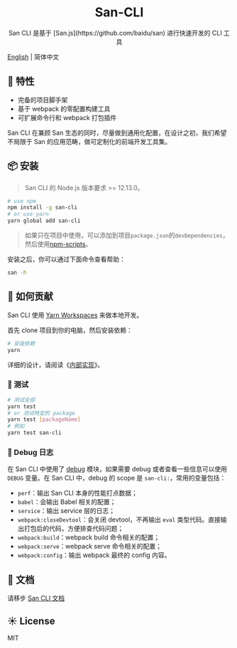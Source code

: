 <h1 align="center">San-CLI</h1>

<div align="center">
San CLI 是基于 [San.js](https://github.com/baidu/san) 进行快速开发的 CLI 工具

</div>

[English](./README.md) | 简体中文

## 🎉 特性

-   完备的项目脚手架
-   基于 webpack 的零配置构建工具
-   可扩展命令行和 webpack 打包插件

San CLI 在兼顾 San 生态的同时，尽量做到通用化配置，在设计之初，我们希望不局限于 San 的应用范畴，做可定制化的前端开发工具集。

## 📦 安装

> San CLI 的 Node.js 版本要求 >= 12.13.0。

```bash
# use npm
npm install -g san-cli
# or use yarn
yarn global add san-cli
```

> 如果只在项目中使用，可以添加到项目`package.json`的`devDependencies`，然后使用[npm-scripts](https://docs.npmjs.com/misc/scripts)。

安装之后，你可以通过下面命令查看帮助：

```bash
san -h
```

## 🤝 如何贡献

San CLI 使用 [Yarn Workspaces](https://classic.yarnpkg.com/en/docs/workspaces/) 来做本地开发。

首先 clone 项目到你的电脑，然后安装依赖：

```bash
# 安装依赖
yarn
```

详细的设计，请阅读《[内部实现](./docs/architecture.md)》。

### 🔨 测试

```bash
# 测试全部
yarn test
# or 测试特定的 package
yarn test [packageName]
# 例如
yarn test san-cli
```

### 🐛 Debug 日志

在 San CLI 中使用了 [debug](https://npmjs.org/package/debug) 模块，如果需要 debug 或者查看一些信息可以使用 `DEBUG` 变量。在 San CLI 中，debug 的 scope 是 `san-cli:`，常用的变量包括：

-   `perf`：输出 San CLI 本身的性能打点数据；
-   `babel`：会输出 Babel 相关的配置；
-   `service`：输出 service 层的日志；
-   `webpack:closeDevtool`：会关闭 devtool，不再输出 `eval` 类型代码。直接输出打包后的代码，方便排查代码问题；
-   `webpack:build`：webpack build 命令相关的配置；
-   `webpack:serve`：webpack serve 命令相关的配置；
-   `webpack:config`：输出 webpack 最终的 config 内容。

## 📝 文档

请移步 [San CLI 文档](./docs/README.md)

## ☀️ License

MIT

